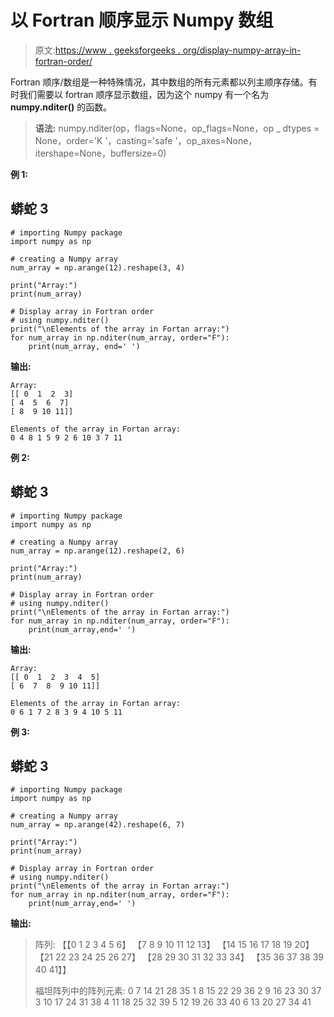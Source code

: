 # 以 Fortran 顺序显示 Numpy 数组

> 原文:[https://www . geeksforgeeks . org/display-numpy-array-in-fortran-order/](https://www.geeksforgeeks.org/display-numpy-array-in-fortran-order/)

Fortran 顺序/数组是一种特殊情况，其中数组的所有元素都以列主顺序存储。有时我们需要以 fortran 顺序显示数组，因为这个 numpy 有一个名为 **numpy.nditer()** 的函数。

> **语法:** numpy.nditer(op，flags=None，op_flags=None，op _ dtypes = None，order='K '，casting='safe '，op_axes=None，itershape=None，buffersize=0)

**例 1:**

## 蟒蛇 3

```
# importing Numpy package
import numpy as np

# creating a Numpy array
num_array = np.arange(12).reshape(3, 4)

print("Array:")
print(num_array)

# Display array in Fortran order
# using numpy.nditer()
print("\nElements of the array in Fortan array:")
for num_array in np.nditer(num_array, order="F"):
    print(num_array, end=' ')
```

**输出:**

```
Array:
[[ 0  1  2  3]
[ 4  5  6  7]
[ 8  9 10 11]]

Elements of the array in Fortan array:
0 4 8 1 5 9 2 6 10 3 7 11

```

**例 2:**

## 蟒蛇 3

```
# importing Numpy package 
import numpy as np

# creating a Numpy array
num_array = np.arange(12).reshape(2, 6)

print("Array:")
print(num_array)

# Display array in Fortran order 
# using numpy.nditer() 
print("\nElements of the array in Fortan array:")
for num_array in np.nditer(num_array, order="F"):
    print(num_array,end=' ')
```

**输出:**

```
Array:
[[ 0  1  2  3  4  5]
[ 6  7  8  9 10 11]]

Elements of the array in Fortan array:
0 6 1 7 2 8 3 9 4 10 5 11

```

**例 3:**

## 蟒蛇 3

```
# importing Numpy package 
import numpy as np

# creating a Numpy array
num_array = np.arange(42).reshape(6, 7)

print("Array:")
print(num_array)

# Display array in Fortran order 
# using numpy.nditer() 
print("\nElements of the array in Fortan array:")
for num_array in np.nditer(num_array, order="F"):
    print(num_array,end=' ')
```

**输出:**

> 阵列:
> 【【0 1 2 3 4 5 6】
> 【7 8 9 10 11 12 13】
> 【14 15 16 17 18 19 20】
> 【21 22 23 24 25 26 27】
> 【28 29 30 31 32 33 34】
> 【35 36 37 38 39 40 41】】
> 
> 福坦阵列中的阵列元素:
> 0 7 14 21 28 35 1 8 15 22 29 36 2 9 16 23 30 37 3 10 17 24 31 38 4 11 18 25 32 39 5 12 19 26 33 40 6 13 20 27 34 41